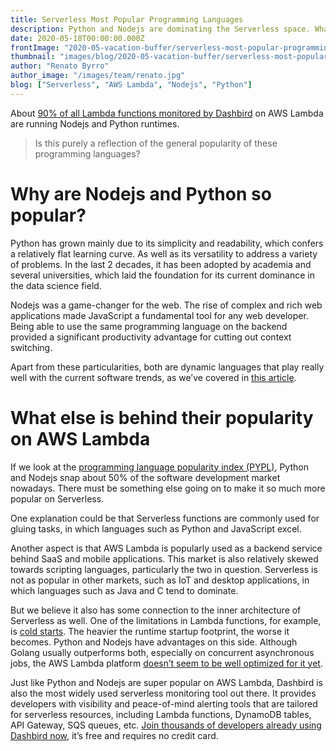 ```yaml
---
title: Serverless Most Popular Programming Languages
description: Python and Nodejs are dominating the Serverless space. What is behind this trend?
date: 2020-05-18T00:00:00.000Z
frontImage: "2020-05-vacation-buffer/serverless-most-popular-programming-languages.png"
thumbnail: "images/blog/2020-05-vacation-buffer/serverless-most-popular-programming-languages.png"
author: "Renato Byrro"
author_image: "/images/team/renato.jpg"
blog: ["Serverless", "AWS Lambda", "Nodejs", "Python"]
---
```


About [90% of all Lambda functions monitored by Dashbird](https://dashbird.io/blog/state-of-lambda-functions-2019/#ok-pretty-cool-but-what-about-their-runtime) on AWS Lambda are running Nodejs and Python runtimes.

> Is this purely a reflection of the general popularity of these programming languages?


# Why are Nodejs and Python so popular?

Python has grown mainly due to its simplicity and readability, which confers a relatively flat learning curve. As well as its versatility to address a variety of problems. In the last 2 decades, it has been adopted by academia and several universities, which laid the foundation for its current dominance in the data science field.

Nodejs was a game-changer for the web. The rise of complex and rich web applications made JavaScript a fundamental tool for any web developer. Being able to use the same programming language on the backend provided a significant productivity advantage for cutting out context switching.

Apart from these particularities, both are dynamic languages that play really well with the current software trends, as we’ve covered in [this article](https://jaxenter.com/serverless-nutella-171333.html).


# What else is behind their popularity on AWS Lambda

If we look at the [programming language popularity index (PYPL)](http://pypl.github.io/PYPL.html), Python and Nodejs snap about 50% of the software development market nowadays. There must be something else going on to make it so much more popular on Serverless.

One explanation could be that Serverless functions are commonly used for gluing tasks, in which languages such as Python and JavaScript excel.

Another aspect is that AWS Lambda is popularly used as a backend service behind SaaS and mobile applications. This market is also relatively skewed towards scripting languages, particularly the two in question. Serverless is not as popular in other markets, such as IoT and desktop applications, in which languages such as Java and C tend to dominate.

But we believe it also has some connection to the inner architecture of Serverless as well. One of the limitations in Lambda functions, for example, is [cold starts](https://dashbird.io/knowledge-base/aws-lambda/cold-starts/). The heavier the runtime startup footprint, the worse it becomes. Python and Nodejs have advantages on this side. Although Golang usually outperforms both, especially on concurrent asynchronous jobs, the AWS Lambda platform [doesn’t seem to be well optimized for it yet](https://read.acloud.guru/comparing-aws-lambda-performance-of-node-js-python-java-c-and-go-29c1163c2581).

Just like Python and Nodejs are super popular on AWS Lambda, Dashbird is also the most widely used serverless monitoring tool out there. It provides developers with visibility and peace-of-mind alerting tools that are tailored for serverless resources, including Lambda functions, DynamoDB tables, API Gateway, SQS queues, etc. [Join thousands of developers already using Dashbird now](https://dashbird.io/#register), it’s free and requires no credit card.
